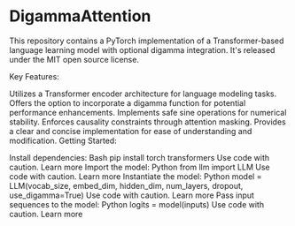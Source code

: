 # DigammaAttention

This repository contains a PyTorch implementation of a Transformer-based language learning model with optional digamma integration. It's released under the MIT open source license.

Key Features:

Utilizes a Transformer encoder architecture for language modeling tasks.
Offers the option to incorporate a digamma function for potential performance enhancements.
Implements safe sine operations for numerical stability.
Enforces causality constraints through attention masking.
Provides a clear and concise implementation for ease of understanding and modification.
Getting Started:

Install dependencies:
Bash
pip install torch transformers
Use code with caution. Learn more
Import the model:
Python
from llm import LLM
Use code with caution. Learn more
Instantiate the model:
Python
model = LLM(vocab_size, embed_dim, hidden_dim, num_layers, dropout, use_digamma=True)
Use code with caution. Learn more
Pass input sequences to the model:
Python
logits = model(inputs)
Use code with caution. Learn more
